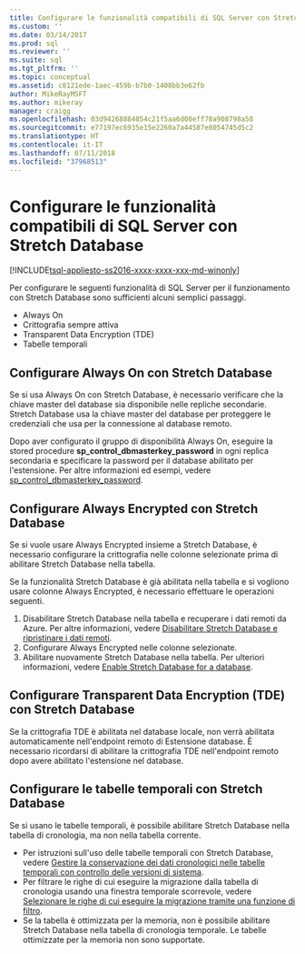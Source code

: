 ```yaml
---
title: Configurare le funzionalità compatibili di SQL Server con Stretch Database | Microsoft Docs
ms.custom: ''
ms.date: 03/14/2017
ms.prod: sql
ms.reviewer: ''
ms.suite: sql
ms.tgt_pltfrm: ''
ms.topic: conceptual
ms.assetid: c8121ede-1aec-459b-b7b0-1408bb3e62fb
author: MikeRayMSFT
ms.author: mikeray
manager: craigg
ms.openlocfilehash: 03d94268884854c21f5aa6d00eff78a908798a58
ms.sourcegitcommit: e77197ec6935e15e2260a7a44587e8054745d5c2
ms.translationtype: HT
ms.contentlocale: it-IT
ms.lasthandoff: 07/11/2018
ms.locfileid: "37968513"
---
```

# <a name="configure-compatible-sql-server-features-with-stretch-database"></a>Configurare le funzionalità compatibili di SQL Server con Stretch Database
[!INCLUDE[tsql-appliesto-ss2016-xxxx-xxxx-xxx-md-winonly](../../includes/tsql-appliesto-ss2016-xxxx-xxxx-xxx-md-winonly.md)]


Per configurare le seguenti funzionalità di SQL Server per il funzionamento con Stretch Database sono sufficienti alcuni semplici passaggi.
-   Always On
-   Crittografia sempre attiva
-   Transparent Data Encryption (TDE)
-   Tabelle temporali

## <a name="configure-always-on-with-stretch-database"></a>Configurare Always On con Stretch Database
Se si usa Always On con Stretch Database, è necessario verificare che la chiave master del database sia disponibile nelle repliche secondarie. Stretch Database usa la chiave master del database per proteggere le credenziali che usa per la connessione al database remoto.

Dopo aver configurato il gruppo di disponibilità Always On, eseguire la stored procedure **sp_control_dbmasterkey_password** in ogni replica secondaria e specificare la password per il database abilitato per l'estensione. Per altre informazioni ed esempi, vedere [sp_control_dbmasterkey_password](../../relational-databases/system-stored-procedures/sp-control-dbmasterkey-password-transact-sql.md). 

## <a name="configure-always-encrypted-with-stretch-database"></a>Configurare Always Encrypted con Stretch Database
Se si vuole usare Always Encrypted insieme a Stretch Database, è necessario configurare la crittografia nelle colonne selezionate prima di abilitare Stretch Database nella tabella.

Se la funzionalità Stretch Database è già abilitata nella tabella e si vogliono usare colonne Always Encrypted, è necessario effettuare le operazioni seguenti.
1.   Disabilitare Stretch Database nella tabella e recuperare i dati remoti da Azure. Per altre informazioni, vedere [Disabilitare Stretch Database e ripristinare i dati remoti](../../sql-server/stretch-database/disable-stretch-database-and-bring-back-remote-data.md).
2.   Configurare Always Encrypted nelle colonne selezionate.
3. Abilitare nuovamente Stretch Database nella tabella. Per ulteriori informazioni, vedere [Enable Stretch Database for a database](../../sql-server/stretch-database/enable-stretch-database-for-a-table.md).

## <a name="configure-transparent-data-encryption-tde-with-stretch-database"></a>Configurare Transparent Data Encryption (TDE) con Stretch Database

Se la crittografia TDE è abilitata nel database locale, non verrà abilitata automaticamente nell'endpoint remoto di Estensione database. È necessario ricordarsi di abilitare la crittografia TDE nell'endpoint remoto dopo avere abilitato l'estensione nel database.

## <a name="configure-temporal-tables-with-stretch-database"></a>Configurare le tabelle temporali con Stretch Database
Se si usano le tabelle temporali, è possibile abilitare Stretch Database nella tabella di cronologia, ma non nella tabella corrente.
-   Per istruzioni sull'uso delle tabelle temporali con Stretch Database, vedere [Gestire la conservazione dei dati cronologici nelle tabelle temporali con controllo delle versioni di sistema](../../relational-databases/tables/manage-retention-of-historical-data-in-system-versioned-temporal-tables.md).
-   Per filtrare le righe di cui eseguire la migrazione dalla tabella di cronologia usando una finestra temporale scorrevole, vedere [Selezionare le righe di cui eseguire la migrazione tramite una funzione di filtro](../../sql-server/stretch-database/select-rows-to-migrate-by-using-a-filter-function-stretch-database.md).
-   Se la tabella è ottimizzata per la memoria, non è possibile abilitare Stretch Database nella tabella di cronologia temporale. Le tabelle ottimizzate per la memoria non sono supportate.
